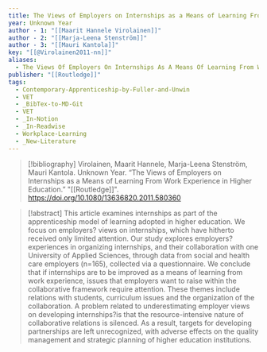 ```yaml
---
title: The Views of Employers on Internships as a Means of Learning From Work Experience in Higher Education
year: Unknown Year
author - 1: "[[Maarit Hannele Virolainen]]"
author - 2: "[[Marja-Leena Stenström]]"
author - 3: "[[Mauri Kantola]]"
key: "[[@Virolainen2011-nn]]"
aliases:
  - The Views Of Employers On Internships As A Means Of Learning From Work Experience In Higher Education
publisher: "[[Routledge]]"
tags:
  - Contemporary-Apprenticeship-by-Fuller-and-Unwin
  - VET
  - _BibTex-to-MD-Git
  - VET
  - _In-Notion
  - _In-Readwise
  - Workplace-Learning
  - _New-Literature
---
```


> [!bibliography]
> Virolainen, Maarit Hannele, Marja-Leena Stenström, Mauri Kantola. Unknown Year. “The Views of Employers on Internships as a Means of Learning From Work Experience in Higher Education.” "[[Routledge]]". https://doi.org/10.1080/13636820.2011.580360

> [!abstract]
> This article examines internships as part of the apprenticeship model of learning adopted in higher education. We focus on employers? views on internships, which have hitherto received only limited attention. Our study explores employers? experiences in organizing internships, and their collaboration with one University of Applied Sciences, through data from social and health care employers (n=165), collected via a questionnaire. We conclude that if internships are to be improved as a means of learning from work experience, issues that employers want to raise within the collaborative framework require attention. These themes include relations with students, curriculum issues and the organization of the collaboration. A problem related to underestimating employer views on developing internships?is that the resource-intensive nature of collaborative relations is silenced. As a result, targets for developing partnerships are left unrecognized, with adverse effects on the quality management and strategic planning of higher education institutions.